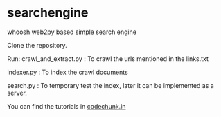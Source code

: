 # searchengine
whoosh web2py based simple search engine

Clone the repository.

Run: 
crawl_and_extract.py : To crawl the urls mentioned in the links.txt

indexer.py           : To index the crawl documents

search.py            : To temporary test the index, later it can be implemented as a server.

You can find the tutorials in [codechunk.in](http://www.codechunk.in "Your very own programming site")
